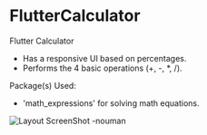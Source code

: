 # FlutterCalculator

Flutter Calculator

- Has a responsive UI based on percentages.
- Performs the 4 basic operations (+, -, *, /).

Package(s) Used:
- 'math_expressions' for solving math equations.

![Layout ScreenShot](/images/ss_01.jpeg)
-nouman
